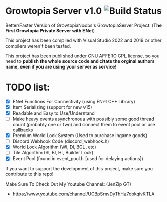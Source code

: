 # Growtopia Server v1.0 ![Build Status](https://media.discordapp.net/attachments/1103007816471552050/1103007929449336836/68747470733a2f2f63692e6170707665796f722e636f6d2f6170692f70726f6a656374732f7374617475732f6769746875622f47726f77746f7069614e6f6f62732f47726f77746f706961536572766572.png)
Better/Faster Version of GrowtopiaNoobs's GrowtopiaServer Project. (**The First Growtopia Private Server with ENet**)

This project has been compiled with Visual Studio 2022 and 2019 or other compilers weren't been tested.

This project has been published under GNU AFFERO GPL license, so you need to **publish the whole source code and citate the orginal authors name, even if you are using your server as service**!

# **TODO list:**
- [X] ENet Functions For Connectivity (using ENet C++ Library)
- [X] Item Serializing (support for new v15)
- [X] Readable and Easy to Use/Understand
- [ ] Make heavy events asynchronous with possibly some good thread count (probably one or two) and connect them to event pool or use callbacks
- [X] Premium World Lock System (Used to purchase ingame goods)
- [ ] Discord Webhook Code (discord_webhook.h)
- [X] World Lock Algorithm (Wl, Dl, BGL, etc)
- [ ] Tile Algorithm (Sl, Bl, Hl, Builder Lock)
- [X] Event Pool (found in event_pool.h [used for delaying actions])

If you want to support the development of this project, make sure you contribute to this repo!

Make Sure To Check Out My Youtube Channel: (JenZip GT)
- https://www.youtube.com/channel/UCBpSmvDyThHz7obkqivKTLA
